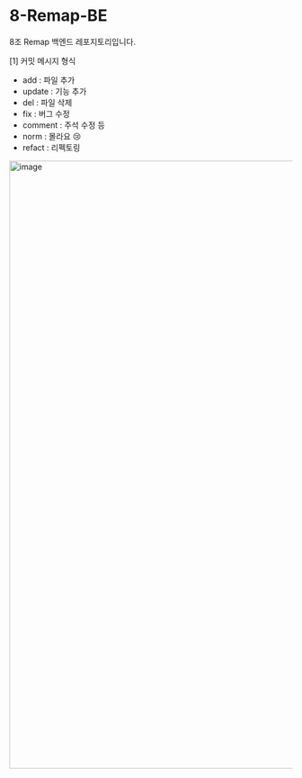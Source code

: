 # 8-Remap-BE
8조 Remap 백엔드 레포지토리입니다.

[1] 커밋 메시지 형식

- add : 파일 추가
- update : 기능 추가
- del : 파일 삭제
- fix : 버그 수정
- comment : 주석 수정 등
- norm : 몰라요 😢
- refact : 리펙토링

<img width="1465" height="1080" alt="image" src="https://github.com/user-attachments/assets/d4f6d12f-81b8-4689-a2f7-ebf6a69a0f6e" />
